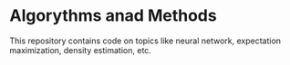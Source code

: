 # Algorythms anad Methods

This repository contains code on topics like neural network, expectation maximization, density estimation, etc. 
